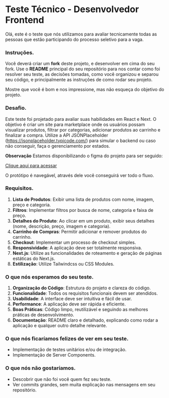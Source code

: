 # Teste Técnico - Desenvolvedor Frontend

Olá, este é o teste que nós utilizamos para avaliar tecnicamente todas as pessoas que estão participando do processo seletivo para a vaga.

### Instruções.

Você deverá criar um **fork** deste projeto, e desenvolver em cima do seu fork. Use o **README** principal do seu repositório para nos contar como foi resolver seu teste, as decisões tomadas, como você organizou e separou seu código, e principalmente as instruções de como rodar seu projeto.

Mostre que você é bom e nos impressione, mas não esqueça do objetivo do projeto.

### Desafio.

Este teste foi projetado para avaliar suas habilidades em React e Next. O objetivo é criar um site para marketplace onde os usuários possam visualizar produtos, filtrar por categorias, adicionar produtos ao carrinho e finalizar a compra. Utilize a API JSONPlaceholder (https://jsonplaceholder.typicode.com/) para simular o backend ou caso não conseguir, faça o gerenciamento por estados.

**Observação**
Estamos disponibilizando o figma do projeto para ser seguido:

[Clique aqui para acessar](https://www.figma.com/design/t3XDiGItGX4GAHtGavTT25/E-commerce-FLOW?node-id=0-1&t=jhTM13489cfiVXfI-1)

O protótipo é navegável, através dele você conseguirá ver todo o fluxo.

### Requisitos.

1. **Lista de Produtos**: Exibir uma lista de produtos com nome, imagem, preço e categoria.
2. **Filtros**: Implementar filtros por busca de nome, categoria e faixa de preço.
3. **Detalhes do Produto**: Ao clicar em um produto, exibir seus detalhes (nome, descrição, preço, imagem e categoria).
4. **Carrinho de Compras**: Permitir adicionar e remover produtos do carrinho.
5. **Checkout**: Implementar um processo de checkout simples.
6. **Responsividade**: A aplicação deve ser totalmente responsiva.
7. **Next.js**: Utilize as funcionalidades de roteamento e geração de páginas estáticas do Next.js.
8. **Estilização**: Utilize Tailwindcss ou CSS Modules.

### O que nós esperamos do seu teste.

1. **Organização do Código**: Estrutura do projeto e clareza do código.
2. **Funcionalidade**: Todos os requisitos funcionais devem ser atendidos.
3. **Usabilidade**: A interface deve ser intuitiva e fácil de usar.
4. **Performance**: A aplicação deve ser rápida e eficiente.
5. **Boas Práticas**: Código limpo, reutilizável e seguindo as melhores práticas de desenvolvimento.
6. **Documentação**: README claro e detalhado, explicando como rodar a aplicação e qualquer outro detalhe relevante.

### O que nós ficaríamos felizes de ver em seu teste.

- Implementação de testes unitários e/ou de integração.
- Implementação de Server Components.

### O que nós não gostaríamos.

- Descobrir que não foi você quem fez seu teste.
- Ver commits grandes, sem muita explicação nas mensagens em seu repositório.
